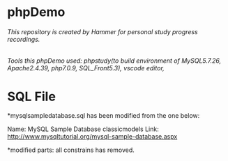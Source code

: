 # phpDemo

###### This repository is created by Hammer for personal study progress recordings.

###### Tools this phpDemo used: phpstudy(to build environment of MySQL5.7.26, Apache2.4.39, php7.0.9, SQL_Front5.3), vscode editor, 

# SQL File
*mysqlsampledatabase.sql has been modified from the one below:

Name: MySQL Sample Database classicmodels
Link: http://www.mysqltutorial.org/mysql-sample-database.aspx

*modified parts: all constrains has removed.

